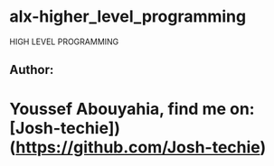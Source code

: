 # alx-higher_level_programming
HIGH LEVEL PROGRAMMING

## Author:
# Youssef Abouyahia, find me on: [Josh-techie])(https://github.com/Josh-techie) 